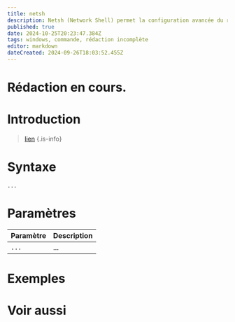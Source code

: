 ```yaml
---
title: netsh
description: Netsh (Network Shell) permet la configuration avancée du réseau.
published: true
date: 2024-10-25T20:23:47.384Z
tags: windows, commande, rédaction incomplète
editor: markdown
dateCreated: 2024-09-26T18:03:52.455Z
---
```


# Rédaction en cours.


# Introduction

>  [lien](https://leo-mathy.fr)
{.is-info}

# Syntaxe

`...`

# Paramètres

| Paramètre | Description |
| --------- | ----------- |
| `...`     | ...         |

# Exemples

# Voir aussi
